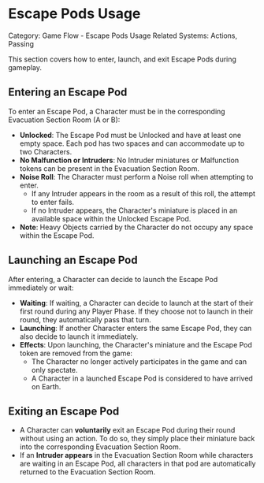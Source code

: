 # Escape Pods Usage

Category: Game Flow - Escape Pods Usage
Related Systems: Actions, Passing

This section covers how to enter, launch, and exit Escape Pods during gameplay.

## Entering an Escape Pod

To enter an Escape Pod, a Character must be in the corresponding Evacuation Section Room (A or B):

- **Unlocked**: The Escape Pod must be Unlocked and have at least one empty space. Each pod has two spaces and can accommodate up to two Characters.
- **No Malfunction or Intruders**: No Intruder miniatures or Malfunction tokens can be present in the Evacuation Section Room.
- **Noise Roll**: The Character must perform a Noise roll when attempting to enter.
  - If any Intruder appears in the room as a result of this roll, the attempt to enter fails.
  - If no Intruder appears, the Character's miniature is placed in an available space within the Unlocked Escape Pod.
- **Note**: Heavy Objects carried by the Character do not occupy any space within the Escape Pod.

## Launching an Escape Pod

After entering, a Character can decide to launch the Escape Pod immediately or wait:

- **Waiting**: If waiting, a Character can decide to launch at the start of their first round during any Player Phase. If they choose not to launch in their round, they automatically pass that turn.
- **Launching**: If another Character enters the same Escape Pod, they can also decide to launch it immediately.
- **Effects**: Upon launching, the Character's miniature and the Escape Pod token are removed from the game:
  - The Character no longer actively participates in the game and can only spectate.
  - A Character in a launched Escape Pod is considered to have arrived on Earth.

## Exiting an Escape Pod

- A Character can **voluntarily** exit an Escape Pod during their round without using an action. To do so, they simply place their miniature back into the corresponding Evacuation Section Room.
- If an **Intruder appears** in the Evacuation Section Room while characters are waiting in an Escape Pod, all characters in that pod are automatically returned to the Evacuation Section Room.
